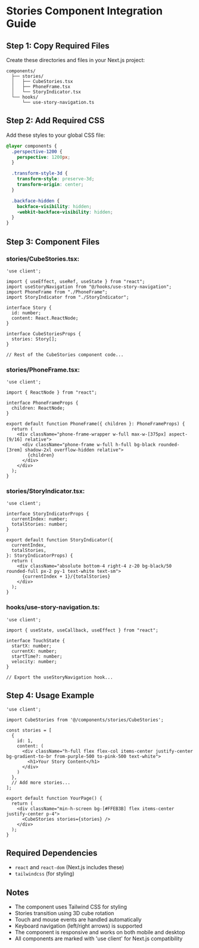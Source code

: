 # Stories Component Integration Guide

## Step 1: Copy Required Files
Create these directories and files in your Next.js project:

```
components/
  ├── stories/
  │   ├── CubeStories.tsx
  │   ├── PhoneFrame.tsx
  │   └── StoryIndicator.tsx
  └── hooks/
      └── use-story-navigation.ts
```

## Step 2: Add Required CSS
Add these styles to your global CSS file:

```css
@layer components {
  .perspective-1200 {
    perspective: 1200px;
  }

  .transform-style-3d {
    transform-style: preserve-3d;
    transform-origin: center;
  }

  .backface-hidden {
    backface-visibility: hidden;
    -webkit-backface-visibility: hidden;
  }
}
```

## Step 3: Component Files

### stories/CubeStories.tsx:
```tsx
'use client';

import { useEffect, useRef, useState } from "react";
import useStoryNavigation from "@/hooks/use-story-navigation";
import PhoneFrame from "./PhoneFrame";
import StoryIndicator from "./StoryIndicator";

interface Story {
  id: number;
  content: React.ReactNode;
}

interface CubeStoriesProps {
  stories: Story[];
}

// Rest of the CubeStories component code...
```

### stories/PhoneFrame.tsx:
```tsx
'use client';

import { ReactNode } from "react";

interface PhoneFrameProps {
  children: ReactNode;
}

export default function PhoneFrame({ children }: PhoneFrameProps) {
  return (
    <div className="phone-frame-wrapper w-full max-w-[375px] aspect-[9/16] relative">
      <div className="phone-frame w-full h-full bg-black rounded-[3rem] shadow-2xl overflow-hidden relative">
        {children}
      </div>
    </div>
  );
}
```

### stories/StoryIndicator.tsx:
```tsx
'use client';

interface StoryIndicatorProps {
  currentIndex: number;
  totalStories: number;
}

export default function StoryIndicator({
  currentIndex,
  totalStories,
}: StoryIndicatorProps) {
  return (
    <div className="absolute bottom-4 right-4 z-20 bg-black/50 rounded-full px-2 py-1 text-white text-sm">
      {currentIndex + 1}/{totalStories}
    </div>
  );
}
```

### hooks/use-story-navigation.ts:
```tsx
'use client';

import { useState, useCallback, useEffect } from "react";

interface TouchState {
  startX: number;
  currentX: number;
  startTime?: number;
  velocity: number;
}

// Export the useStoryNavigation hook...
```

## Step 4: Usage Example
```tsx
'use client';

import CubeStories from '@/components/stories/CubeStories';

const stories = [
  {
    id: 1,
    content: (
      <div className="h-full flex flex-col items-center justify-center bg-gradient-to-br from-purple-500 to-pink-500 text-white">
        <h1>Your Story Content</h1>
      </div>
    )
  },
  // Add more stories...
];

export default function YourPage() {
  return (
    <div className="min-h-screen bg-[#FFEB3B] flex items-center justify-center p-4">
      <CubeStories stories={stories} />
    </div>
  );
}
```

## Required Dependencies
- `react` and `react-dom` (Next.js includes these)
- `tailwindcss` (for styling)

## Notes
- The component uses Tailwind CSS for styling
- Stories transition using 3D cube rotation
- Touch and mouse events are handled automatically
- Keyboard navigation (left/right arrows) is supported
- The component is responsive and works on both mobile and desktop
- All components are marked with 'use client' for Next.js compatibility